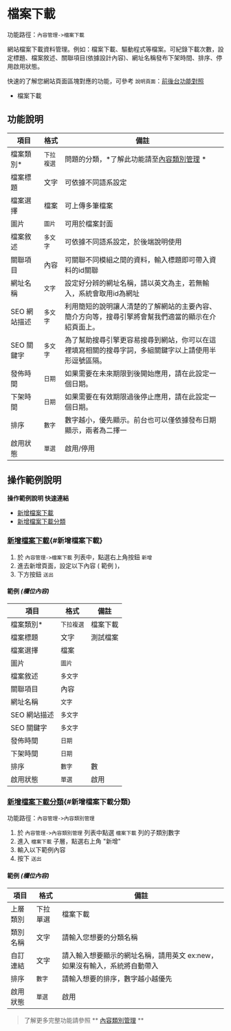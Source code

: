 # 檔案下載

功能路徑：`內容管理->檔案下載`

網站檔案下載資料管理。例如：檔案下載、驅動程式等檔案。可紀錄下載次數，設定標題、檔案敘述、關聯項目(依據設計內容)、網址名稱發布下架時間、排序、停用啟用狀態。

快速的了解您網站頁面區塊對應的功能，可參考 `說明頁面`：[前後台功能對照](/guide/site)

* 檔案下載




##  功能說明

| 項目  | 格式 | 備註 |
|---|---|---|
|檔案類別*|`下拉複選`|問題的分類，*了解此功能請至[內容類別管理](/guide/article-category) *|
|檔案標題|文字|可依據不同語系設定|
|檔案選擇|檔案|可上傳多筆檔案|
|圖片|`圖片`|可用於檔案封面|
|檔案敘述|`多文字`|可依據不同語系設定，於後端說明使用|
|關聯項目|內容|可關聯不同模組之間的資料，輸入標題即可帶入資料的id關聯|
|網址名稱|`文字`|設定好分辨的網址名稱，請以英文為主，若無輸入，系統會取用id為網址|
|SEO 網站描述|`多文字`|利用簡短的說明讓人清楚的了解網站的主要內容、簡介方向等，搜尋引擎將會幫我們適當的顯示在介紹頁面上。|
|SEO 關鍵字|`多文字`|為了幫助搜尋引擎更容易搜尋到網站，你可以在這裡填寫相關的搜尋字詞，多組關鍵字以上請使用半形逗號區隔。|
|發佈時間|`日期`|如果需要在未來期限到後開始應用，請在此設定一個日期。|
|下架時間|`日期`|如果需要在有效期限過後停止應用，請在此設定一個日期。|
|排序|`數字`|數字越小，優先顯示。前台也可以僅依據發布日期顯示，兩者為二擇一|
|啟用狀態|`單選`|啟用/停用|

##  操作範例說明

**操作範例說明 快速連結**

* [新增檔案下載](/guide/article-download#新增檔案下載)
* [新增檔案下載分類](/guide/article-download#新增檔案下載分類)

### [新增檔案下載](/guide/article-download#新增檔案下載){#新增檔案下載}

1. 於 `內容管理->檔案下載` 列表中，點選右上角按鈕 `新增` 
2. 進去新增頁面，設定以下內容 ( 範例 )，
3. 下方按鈕 `送出`

#### 範例 _(欄位內容)_

| 項目  | 格式 | 備註 |
|---|---|---|
|檔案類別*|`下拉複選`|檔案下載|
|檔案標題|文字|測試檔案|
|檔案選擇|檔案||
|圖片|`圖片`||
|檔案敘述|`多文字`||
|關聯項目|內容||
|網址名稱|`文字`||
|SEO 網站描述|`多文字`||
|SEO 關鍵字|`多文字`||
|發佈時間|`日期`||
|下架時間|`日期`||
|排序|`數字`|數|
|啟用狀態|`單選`|啟用|



### [新增檔案下載分類](/guide/article-download#新增檔案下載分類){#新增檔案下載分類}

功能路徑：`內容管理->內容類別管理`

1. 於 `內容管理->內容類別管理` 列表中點選 `檔案下載` 列的子類別數字
2. 進入 `檔案下載` 子層，點選右上角 "新增"
3. 輸入以下範例內容
4. 按下 `送出`

#### 範例 _(欄位內容)_

| 項目  | 格式 | 備註 |
|---|---|---|
|上層類別|下拉單選|檔案下載|
|類別名稱|文字|請輸入您想要的分類名稱|
|自訂連結|文字|請入輸入想要顯示的網址名稱，請用英文 ex:new，如果沒有輸入，系統將自動帶入|
|排序|`數字`|請輸入想要的排序，數字越小越優先|
|啟用狀態|`單選`|啟用


> 了解更多完整功能請參照 ** [內容類別管理](/guide/article-category) **
